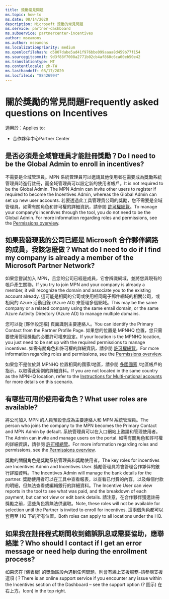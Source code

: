 ```yaml
---
title: 獎勵常見問題
ms.topic: how-to
ms.date: 08/14/2020
description: Microsoft 獎勵的常見問題
ms.service: partner-dashboard
ms.subservice: partnercenter-incentives
author: mseamons
ms.author: mseamons
ms.localizationpriority: medium
ms.openlocfilehash: d5807dabe5ad41f976bbe099aaaa8d459b77f154
ms.sourcegitcommit: 9d3f88f7008a2771b02cb4af860c6ca00eb50e42
ms.translationtype: MT
ms.contentlocale: zh-TW
ms.lasthandoff: 08/17/2020
ms.locfileid: "88426994"
---
```

# <a name="frequently-asked-questions-on-incentives"></a><span data-ttu-id="3be88-103">關於獎勵的常見問題</span><span class="sxs-lookup"><span data-stu-id="3be88-103">Frequently asked questions on Incentives</span></span>

<span data-ttu-id="3be88-104">適用於：</span><span class="sxs-lookup"><span data-stu-id="3be88-104">Applies to:</span></span>

- <span data-ttu-id="3be88-105">合作夥伴中心</span><span class="sxs-lookup"><span data-stu-id="3be88-105">Partner Center</span></span>

## <a name="do-i-need-to-be-the-global-admin-to-enroll-in-incentives"></a><span data-ttu-id="3be88-106">是否必須是全域管理員才能註冊獎勵？</span><span class="sxs-lookup"><span data-stu-id="3be88-106">Do I need to be the Global Admin to enroll in incentives?</span></span>

<span data-ttu-id="3be88-107">不需要是全域管理員。MPN 系統管理員可以邀請其他使用者在需要成為獎勵系統管理員時進行註冊，而全域管理員可以設定新的使用者帳戶。</span><span class="sxs-lookup"><span data-stu-id="3be88-107">It is not required to be the Global Admin. The MPN Admin can invite other users to register if required to become the Incentives Admin, whereas the Global Admin can set up new user accounts.</span></span> <span data-ttu-id="3be88-108">若要透過此工具管理貴公司的獎勵，您不需要是全域管理員。如需有關角色和許可權的詳細資訊，請參閱 [許可權總覽](permissions-overview.md)。</span><span class="sxs-lookup"><span data-stu-id="3be88-108">To manage your company’s incentives through the tool, you do not need to be the Global Admin. For more information regarding roles and permissions, see the [Permissions overview](permissions-overview.md).</span></span>

## <a name="what-do-i-need-to-do-if-i-find-my-company-is-already-a-member-of-the-microsoft-partner-network"></a><span data-ttu-id="3be88-109">如果我發現我的公司已經是 Microsoft 合作夥伴網路的成員，我該怎麼做？</span><span class="sxs-lookup"><span data-stu-id="3be88-109">What do I need to do if I find my company is already a member of the Microsoft Partner Network?</span></span>

<span data-ttu-id="3be88-110">如果您嘗試加入 MPN，且您的公司已經是成員，它會辨識網域，並將您與現有的帳戶產生關聯。</span><span class="sxs-lookup"><span data-stu-id="3be88-110">If you try to join MPN and your company is already a member, it will recognize the domain and associate you to the existing account already.</span></span> <span data-ttu-id="3be88-111">這可能是相同的公司或使用相同電子郵件網域的相關公司，或相同的 Azure 活動目錄 (Azure AD) 來管理多個網域。</span><span class="sxs-lookup"><span data-stu-id="3be88-111">This may be the same company or a related company using the same email domain, or the same Azure Activity Directory (Azure AD) to manage multiple domains.</span></span>

<span data-ttu-id="3be88-112">您可以從 [夥伴設定檔] 頁面識別主要連絡人。</span><span class="sxs-lookup"><span data-stu-id="3be88-112">You can identify the Primary Contact from the Partner Profile Page.</span></span> <span data-ttu-id="3be88-113">如果您的位置是 MPNHQ 位置，您只需要使用管理獎勵的必要許可權來設定。</span><span class="sxs-lookup"><span data-stu-id="3be88-113">If your location is the MPNHQ location, you just need to be set up with the required permissions to manage incentives.</span></span> <span data-ttu-id="3be88-114">如需有關角色和許可權的詳細資訊，請參閱 [許可權總覽](permissions-overview.md)。</span><span class="sxs-lookup"><span data-stu-id="3be88-114">For more information regarding roles and permissions, see the [Permissions overview](permissions-overview.md).</span></span>

<span data-ttu-id="3be88-115">如果您不是位於與 MPNHQ 位置相同的國家/地區，請參閱 [多國國家](https://support.microsoft.com/help/4515619/special-considerations-for-multi-national-partners-joining-the-microso) /地區帳戶的指示，以取得此案例的詳細資料。</span><span class="sxs-lookup"><span data-stu-id="3be88-115">If you are not located in the same country as the MPNHQ location, refer to the [Instructions for Multi-national accounts](https://support.microsoft.com/help/4515619/special-considerations-for-multi-national-partners-joining-the-microso) for more details on this scenario.</span></span>

## <a name="what-user-roles-are-available"></a><span data-ttu-id="3be88-116">有哪些可用的使用者角色？</span><span class="sxs-lookup"><span data-stu-id="3be88-116">What user roles are available?</span></span>

<span data-ttu-id="3be88-117">將公司加入 MPN 的人員預設會成為主要連絡人和 MPN 系統管理員。</span><span class="sxs-lookup"><span data-stu-id="3be88-117">The person who joins the company to the MPN becomes the Primary Contact and MPN Admin by default.</span></span> <span data-ttu-id="3be88-118">系統管理員可以在入口網站上邀請和管理使用者。</span><span class="sxs-lookup"><span data-stu-id="3be88-118">The Admin can invite and manage users on the portal.</span></span> <span data-ttu-id="3be88-119">如需有關角色和許可權的詳細資訊，請參閱 [許可權總覽](permissions-overview.md)。</span><span class="sxs-lookup"><span data-stu-id="3be88-119">For more information regarding roles and permissions, see the [Permissions overview](permissions-overview.md).</span></span>

<span data-ttu-id="3be88-120">獎勵的關鍵角色是獎勵系統管理員和獎勵使用者。</span><span class="sxs-lookup"><span data-stu-id="3be88-120">The key roles for incentives are Incentives Admin and Incentives User.</span></span> <span data-ttu-id="3be88-121">獎勵管理員將會管理合作夥伴的銀行詳細資料。</span><span class="sxs-lookup"><span data-stu-id="3be88-121">The Incentives Admin will manage the bank details for the partner.</span></span> <span data-ttu-id="3be88-122">獎勵使用者可以在工具中查看報表，以查看已付費的內容，以及每個付款的明細，但無法查看或編輯銀行的詳細資料。</span><span class="sxs-lookup"><span data-stu-id="3be88-122">The Incentive User can view reports in the tool to see what was paid, and the breakdown of each payment, but cannot view or edit bank details.</span></span> <span data-ttu-id="3be88-123">請注意，在合作夥伴獲邀註冊獎勵之前，這些角色將無法供選取。</span><span class="sxs-lookup"><span data-stu-id="3be88-123">Note, these roles will not be available for selection until the Partner is invited to enroll for incentives.</span></span> <span data-ttu-id="3be88-124">這兩個角色都可以套用至 HQ 下的所有位置。</span><span class="sxs-lookup"><span data-stu-id="3be88-124">Both roles can apply to all locations under the HQ.</span></span>

## <a name="who-should-i-contact-if-i-get-an-error-message-or-need-help-during-the-enrollment-process"></a><span data-ttu-id="3be88-125">如果我在註冊程式期間收到錯誤訊息或需要協助，應聯絡誰？</span><span class="sxs-lookup"><span data-stu-id="3be88-125">Who should I contact if I get an error message or need help during the enrollment process?</span></span>

<span data-ttu-id="3be88-126">如果您在 [儀表板] 的獎勵區段內遇到任何問題，則會有線上支援服務–請參閱支援選項 (？</span><span class="sxs-lookup"><span data-stu-id="3be88-126">There is an online support service if you encounter any issue within the Incentives section of the Dashboard – see the support option (?</span></span> <span data-ttu-id="3be88-127">圖示) 在右上方。</span><span class="sxs-lookup"><span data-stu-id="3be88-127">Icon) in the top right.</span></span>
